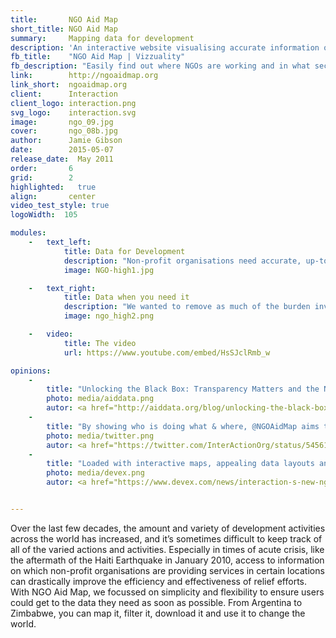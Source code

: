 ```yaml
---
title:       NGO Aid Map
short_title: NGO Aid Map
summary:     Mapping data for development
description: 'An interactive website visualising accurate information on the work of non-profits across the world'
fb_title:    "NGO Aid Map | Vizzuality"
fb_description: "Easily find out where NGOs are working and in what sectors"
link:        http://ngoaidmap.org
link_short:  ngoaidmap.org
client:      Interaction
client_logo: interaction.png
svg_logo:    interaction.svg
image:       ngo_09.jpg
cover:       ngo_08b.jpg
author:      Jamie Gibson
date:        2015-05-07
release_date:  May 2011
order:       6
grid:        2
highlighted:   true
align:       center
video_test_style: true
logoWidth:  105

modules:
    -   text_left:
            title: Data for Development
            description: "Non-profit organisations need accurate, up-to-date data so they can plan new activities, coordinate existing work and report on what they’ve done. With NGO Aid Map you can quickly find out which activities are happening in a particular sector or geographic area." 
            image: NGO-high1.jpg

    -   text_right:
            title: Data when you need it 
            description: "We wanted to remove as much of the burden involved in finding, entering or updating data as possible, to make the process quick and easy. This is especially important when trying to mobilise emergency responses: NGO Aid Map was used in Haiti after the 2010 earthquake and recently in the Horn of Africa." 
            image: ngo_high2.png

    -   video:
            title: The video
            url: https://www.youtube.com/embed/HsSJclRmb_w

opinions:
    -
        title: "Unlocking the Black Box: Transparency Matters and the NGO Aid Map"
        photo: media/aiddata.png
        autor: <a href="http://aiddata.org/blog/unlocking-the-black-box-transparency-matters-and-the-ngo-aid-map"> Harsh Desai and Dan Kent, AidData</a>
    -
        title: "By showing who is doing what & where, @NGOAidMap aims to help #NGOs make smarter decisions:"
        photo: media/twitter.png
        autor: <a href="https://twitter.com/InterActionOrg/status/545610446204465153">InterAction</a>
    -
        title: "Loaded with interactive maps, appealing data layouts and rich multimedia, NGO Aid Map serves as an information hub for a broad spectrum of audiences"
        photo: media/devex.png
        autor: <a href="https://www.devex.com/news/interaction-s-new-ngo-aid-maap-74491">Sivaram Ramachandran</a>


---
```

Over the last few decades, the amount and variety of development activities across the world has increased, and it’s sometimes difficult to keep track of all of the varied actions and activities. Especially in times of acute crisis, like the aftermath of the Haiti Earthquake in January 2010, access to information on which non-profit organisations are providing services in certain locations can drastically improve the efficiency and effectiveness of relief efforts. With NGO Aid Map, we focussed on simplicity and flexibility to ensure users could get to the data they need as soon as possible. From Argentina to Zimbabwe, you can map it, filter it, download it and use it to change the world. 
